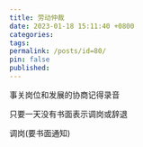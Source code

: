 ```yaml
---
title: 劳动仲裁
date: 2023-01-18 15:11:40 +0800
categories: 
tags: 
permalink: /posts/id=80/
pin: false
published:
---
```

事关岗位和发展的协商记得录音

只要一天没有书面表示调岗或辞退

调岗(要书面通知)










